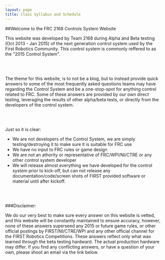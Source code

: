 ```yaml
---
layout: page
title: Class Syllabus and Schedule
---
```



##Welcome to the FRC 2168 Controls System Website

This website was developed by Team 2168 during Alpha and Beta testing (Oct 2013 - Jan 2015) of the next generation control system used by the First Robotics Community. This control system is commonly reffered to as the "2015 Control System".

<br><br>

The theme for this website, is to not be a blog, but to instead provide quick answers to some of the most frequently asked questions teams may have regarding the Control System and be a one-stop-spot for anything control related to FRC. Some of these answers are provided by our own direct testing, leveraging the results of other alpha/beta tests, or directly from the developers of the control system.

<br><br>

Just so it is clear:
* We are not developers of the Control System, we are simply testing/destroying it to make sure it is suitable for FRC use
* We have no input to FRC rules or game design
* We are not an athority or representative of FRC/WPI/NI/CTRE or any other control system developer
* We will release almost everything we have developed for the control system prior to kick-off, but can not release any documentation/code/screen shots of FIRST provided software or material until after kickoff.

<br><br>

###Disclaimer:

We do our very best to make sure every answer on this website is vetted, and this website will be constantly maintained to ensure accuracy, however, none of these answers superseed any 2015 or future game rules, or other official postings by FIRST/NI/CTRE/WPI and any other official channel for the FIRST Robotics Competitions. These answers reflect only what was learned through the beta testing hardward. The actual production hardware may differ. If you find any conflicting answers, or have a question of your own, please shoot an email via the link below.

